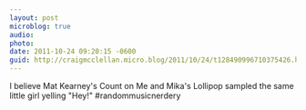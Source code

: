 ```yaml
---
layout: post
microblog: true
audio: 
photo: 
date: 2011-10-24 09:20:15 -0600
guid: http://craigmcclellan.micro.blog/2011/10/24/t128490996710375426.html
---
```

I believe Mat Kearney's Count on Me and Mika's Lollipop sampled the same little girl yelling "Hey!" #randommusicnerdery
